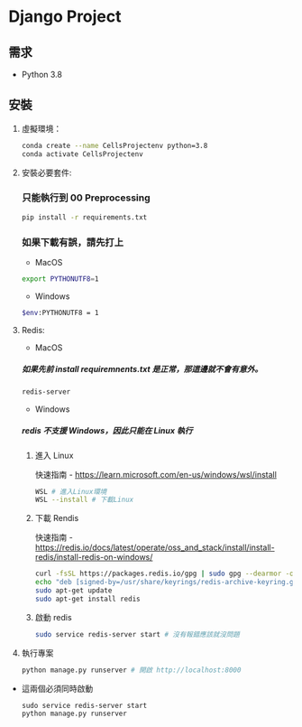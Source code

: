 # Django Project

## 需求

- Python 3.8

## 安裝

1. 虛擬環境：

   ```sh
   conda create --name CellsProjectenv python=3.8
   conda activate CellsProjectenv
   ```

2. 安裝必要套件:

   ### 只能執行到 00 Preprocessing

   ```sh
   pip install -r requirements.txt
   ```

   ### 如果下載有誤，請先打上

   - MacOS

   ```sh
   export PYTHONUTF8=1
   ```

   - Windows

   ```sh
   $env:PYTHONUTF8 = 1
   ```

3. Redis:

   - MacOS

   ##### 如果先前 install requiremnents.txt 是正常，那這邊就不會有意外。

   ```sh
   redis-server
   ```

   - Windows

   ##### redis 不支援 Windows，因此只能在 Linux 執行

   1. 進入 Linux

      快速指南 - https://learn.microsoft.com/en-us/windows/wsl/install

      ```sh
      WSL # 進入Linux環境
      WSL --install # 下載Linux
      ```

   2. 下載 Rendis

      快速指南 - https://redis.io/docs/latest/operate/oss_and_stack/install/install-redis/install-redis-on-windows/

      ```sh
      curl -fsSL https://packages.redis.io/gpg | sudo gpg --dearmor -o /usr/share/keyrings/redis-archive-keyring.gpg
      echo "deb [signed-by=/usr/share/keyrings/redis-archive-keyring.gpg] https://packages.redis.io/deb $(lsb_release -cs) main" | sudo tee /etc/apt/sources.list.d/redis.list
      sudo apt-get update
      sudo apt-get install redis
      ```

   3. 啟動 redis

      ```sh
      sudo service redis-server start # 沒有報錯應該就沒問題
      ```

4. 執行專案

   ```sh
   python manage.py runserver # 開啟 http://localhost:8000
   ```

- 這兩個必須同時啟動

  ```
  sudo service redis-server start
  python manage.py runserver
  ```
